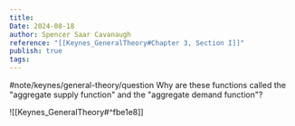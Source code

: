 ```yaml
---
title: 
Date: 2024-08-18
author: Spencer Saar Cavanaugh
reference: "[[Keynes_GeneralTheory#Chapter 3, Section I]]"
publish: true
tags:
---
```


#note/keynes/general-theory/question Why are these functions called the "aggregate supply function" and the "aggregate demand function"?

![[Keynes_GeneralTheory#^fbe1e8]]